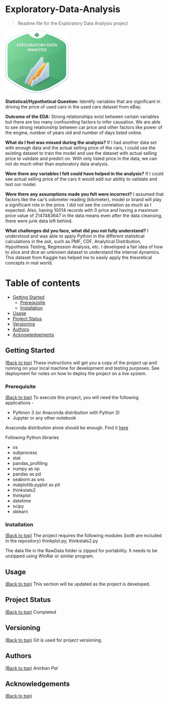 # Exploratory-Data-Analysis

> Readme file for the Exploratory Data Analysis project

<img src="Images/EDA.png" data-canonical-src="Images/EDA.png" width="200" height="200" />

**Statistical/Hypothetical Question:**
Identify variables that are significant in driving the price of used cars in the used cars dataset from eBay.

**Outcome of the EDA:**
Strong relationships exist between certain variables but there are too many confounding factors to infer causation.  We are able to see strong relationship between car price and other factors like power of the engine, number of years old and number of days listed online.

**What do I feel was missed during the analysis?**
If I had another data set with enough data and the actual selling price of the cars, I could use the existing dataset to train the model and use the dataset with actual selling price to validate and predict on. With only listed price in the data, we can not do much other than exploratory data analysis.

**Were there any variables I felt could have helped in the analysis?**
If I could see actual selling price of the cars it would add our ability to validate and test our model.

**Were there any assumptions made you felt were incorrect?**
I assumed that factors like the car’s odometer reading (kilometer), model or brand will play a significant role in the price. I did not see the correlation as much as I expected. Also, having 10014 records with 0 price and having a maximum price value of 2147483647 in the data means even after the data cleansing, there were junk data left behind.

**What challenges did you face, what did you not fully understand?**
I understood and was able to apply Python in the different statistical calculations in the ask, such as PMF, CDF, Analytical Distribution, Hypothesis Testing, Regression Analysis, etc.  I developed a fair idea of how to slice and dice an unknown dataset to understand the internal dynamics. This dataset from Kaggle has helped me to easily apply the theoretical concepts in real world.

# Table of contents

- [Getting Started](#getting-started)
  - [Prerequisite](#prerequisite)
  - [Installation](#installation)
- [Usage](#usage)
- [Project Status](#project-status)
- [Versioning](#versioning)
- [Authors](#authors)
- [Acknowledgements](#acknowledgements)

## Getting Started
[(Back to top)](#table-of-contents)
These instructions will get you a copy of the project up and running on your local machine for development and testing purposes. See deployment for notes on how to deploy the project on a live system.

### Prerequisite
[(Back to top)](#table-of-contents)
To execute this project, you will need the following applications - 
* Pythnon 3 (or Anaconda distribution with Python 3)
* Jupyter or any other notebook

Anaconda distribution alone should be enough. Find it [here](https://www.anaconda.com/distribution/)

Following Python libraries
* os
* subprocess
* stat
* pandas_profiling
* numpy as np
* pandas as pd
* seaborn as sns
* matplotlib.pyplot as plt
* thinkstats2
* thinkplot
* datetime
* scipy
* sklearn

### Installation
[(Back to top)](#table-of-contents)
The project requires the following modules (both are included in the repository)
thinkplot.py, thinkstats2.py

The data file in the RawData folder is zipped for portability. It needs to be unzipped using WinRar or similar program.

## Usage
[(Back to top)](#table-of-contents)
This section will be updated as the project is developed.

## Project Status
[(Back to top)](#table-of-contents)
Completed

## Versioning
[(Back to top)](#table-of-contents)
Git is used for project versioning.

## Authors
[(Back to top)](#table-of-contents)
_Anirban Pal_

## Acknowledgements
[(Back to top)](#table-of-contents)
